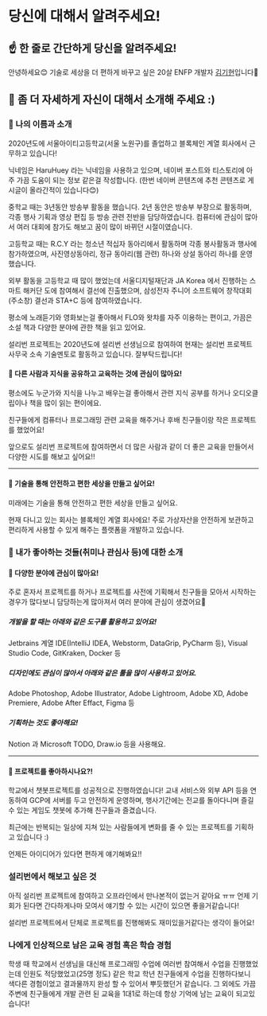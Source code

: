 # 당신에 대해서 알려주세요!

## ☝️ 한 줄로 간단하게 당신을 알려주세요!

안녕하세요😊 기술로 세상을 더 편하게 바꾸고 싶은 20살 ENFP 개발자 [김기현](https://github.com/HaruHuey)입니다🛫

## 🙌 좀 더 자세하게 자신이 대해서 소개해 주세요 :)

### 🧙 나의 이름과 소개

2020년도에 서울아이티고등학교(서울 노원구)를 졸업하고 블록체인 계열 회사에서 근무하고 있습니다!

닉네임은 HaruHuey 라는 닉네임을 사용하고 있으며, 네이버 포스트와 티스토리에 아주 가끔 도움이 되는 정보 같은걸 작성합니다. (한번 네이버 콘텐츠에 추천 콘텐츠로 게시글이 올라간적이 있습니다😊)

중학교 때는 3년동안 방송부 활동을 했습니다. 2년 동안은 방송부 부장으로 활동하며, 각종 행사 기획과 영상 편집 등 방송 관련 전반을 담당하였습니다. 컴퓨터에 관심이 많아서 여러 대회에 참가도 해보고 꿈이 많이 바뀌던 시절이였습니다.

고등학교 때는 R.C.Y 라는 청소년 적십자 동아리에서 활동하며 각종 봉사활동과 행사에 참가하였으며, 사진영상동아리, 정규 동아리(웹 관련) 하나와 상설 동아리 하나를 운영했습니다.

외부 활동을 고등학교 때 많이 했었는데 서울디지털재단과 JA Korea 에서 진행하는 스마트 해커단 도에 참여해서 결선에 진출했으며, 삼성전자 주니어 소프트웨어 창작대회(주소창) 결선과 STA+C 등에 참여하였습니다.

평소에 노래듣기와 영화보는걸 좋아해서 FLO와 왓챠를 자주 이용하는 편이고, 가끔은 소설 책과 다양한 분야에 관한 책을 읽고 있어요.

설리번 프로젝트는 2020년도에 설리번 선생님으로 참여하여 현재는 설리번 프로젝트 사무국 소속 기술멘토로 활동하고 있습니다. 잘부탁드립니다!

#### 📜 다른 사람과 지식을 공유하고 교육하는 것에 관심이 많아요!

평소에도 누군가와 지식을 나누고 배우는걸 좋아해서 관련 지식 공부를 하거나 오디오클립이나 책을 많이 읽는 편이에요.

친구들에게 컴퓨터나 프로그래밍 관련 교육을 해주거나 후배 친구들이랑 작은 프로젝트를 했었어요!

앞으로도 설리번 프로젝트에 참여하면서 더 많은 사람과 같이 더 좋은 교육을 만들어서 다양한 시도를 해보고 싶어요!!

---

#### 🔮 기술을 통해 안전하고 편한 세상을 만들고 싶어요!

미래에는 기술을 통해 안전하고 편한 세상을 만들고 싶어요.

현재 다니고 있는 회사는 블록체인 계열 회사에요! 주로 가상자산을 안전하게 보관하고 편리하게 사용할 수 있게 해주는 플랫폼을 개발하고 있습니다.

### 📁 내가 좋아하는 것들(취미나 관심사 등)에 대한 소개

#### 🌠 다양한 분야에 관심이 많아요!

주로 혼자서 프로젝트를 하거나 프로젝트를 사전에 기획해서 친구들을 모아서 시작하는 경우가 많다보니 담당하는게 많아져서 여러 분야에 관심이 생겼어요🌙

##### 개발을 할 때는 아래와 같은 도구를 활용하고 있어요!

Jetbrains 계열 IDE(IntelliJ IDEA, Webstorm, DataGrip, PyCharm 등), Visual Studio Code, GitKraken, Docker 등

##### 디자인에도 관심이 많아서 아래와 같은 툴을 많이 사용하고 있어요.

Adobe Photoshop, Adobe Illustrator, Adobe Lightroom, Adobe XD, Adobe Premiere, Adobe After Effact, Figma 등

##### 기획하는 것도 좋아해요!

Notion 과 Microsoft TODO, Draw.io 등을 사용해요.

---

#### 🌈 프로젝트를 좋아하시나요?!

학교에서 챗봇프로젝트를 성공적으로 진행하였습니다! 교내 서비스와 외부 API 등을 연동하여 GCP에 서버를 두고 안전하게 운영하며, 행사기간에는 전교를 돌아다니며 즐길 수 있는 게임도 챗봇에 추가해 친구들과 즐겼습니다.

최근에는 반복되는 일상에 지쳐 있는 사람들에게 변화를 줄 수 있는 프로젝트를 기획하고 있습니다 :)

언제든 아이디어가 있다면 편하게 얘기해봐요!!

### 설리번에서 해보고 싶은 것

아직 설리번 프로젝트에 참여하고 오프라인에서 만나본적이 없는거 같아요 ㅠㅠ 언제 기회가 된다면 간다하게나마 모여서 얘기할 수 있는 시간이 있으면 좋을거같습니다!

설리번 프로젝트에서 단체로 프로젝트를 진행해봐도 재미있을거같다는 생각이 들어요!

### 나에게 인상적으로 남은 교육 경험 혹은 학습 경험

학생 때 학교에서 선생님을 대신해 프로그래밍 수업에 여러번 참여해서 수업을 진행했었는데 인원도 적당했었고(25명 정도) 같은 학교 학년 친구들에게 수업을 진행하다보니 색다른 경험이었고 결과물까지 완성 할 수 있어서 뿌듯했던거 같습니다. 그 외에도 가끔 주변에 친구들에게 개발 관련 된 교육을 1대1로 하는데 항상 기억에 남는 교육이 되고있습니다!
